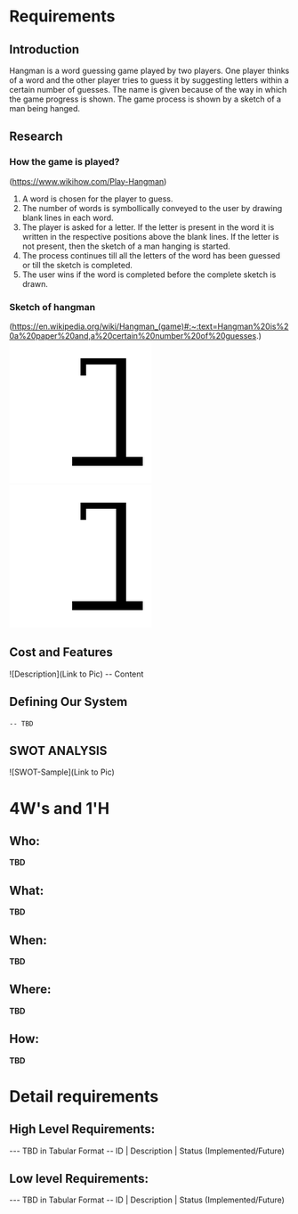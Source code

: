 # Requirements
## Introduction
 Hangman is a word guessing game played by two players. One player thinks of a word and the other player tries to guess it by suggesting letters within a certain number of guesses. The name is given because of the way in which the game progress is shown. The game process is shown by a sketch of a man being hanged.

## Research
### How the game is played? 
(https://www.wikihow.com/Play-Hangman)
1. A word is chosen for the player to guess.
2. The number of words is symbollically conveyed to the user by drawing blank lines in each word.
3. The player is asked for a letter. If the letter is present in the word it is written in the respective positions above the blank lines. If the letter is not present, then the sketch of a man hanging is started.
4. The process continues till all the letters of the word has been guessed or till the sketch is completed.
5. The user wins if the word is completed before the complete sketch is drawn.
### Sketch of hangman
(https://en.wikipedia.org/wiki/Hangman_(game)#:~:text=Hangman%20is%20a%20paper%20and,a%20certain%20number%20of%20guesses.)
![Guess 1](https://github.com/ShankarBalu/Stepin_256284/blob/main/Hangman-0.png) ![Guess 1](https://github.com/ShankarBalu/Stepin_256284/blob/main/Hangman-0.png) 
## Cost and Features
![Description](Link to Pic)
-- Content 
## Defining Our System
    -- TBD
## SWOT ANALYSIS
![SWOT-Sample](Link to Pic)

# 4W&#39;s and 1&#39;H

## Who:

**TBD**

## What:

**TBD**

## When:

**TBD**

## Where:

**TBD**

## How:

**TBD**

# Detail requirements
## High Level Requirements:
--- TBD in Tabular Format 
-- ID | Description | Status (Implemented/Future)


##  Low level Requirements:
--- TBD in Tabular Format 
-- ID | Description | Status (Implemented/Future)